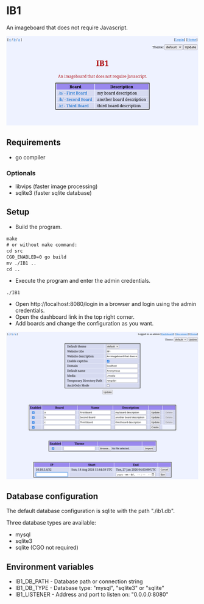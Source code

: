 # IB1

An imageboard that does not require Javascript.

![pic0](./img/img0.png)

## Requirements

* go compiler

### Optionals
* libvips (faster image processing)
* sqlite3 (faster sqlite database)

## Setup

* Build the program.
```
make
# or without make command:
cd src
CGO_ENABLED=0 go build
mv ./IB1 ..
cd ..
```
* Execute the program and enter the admin credentials.
```
./IB1
```
* Open http://localhost:8080/login in a browser and login using the admin credentials.
* Open the dashboard link in the top right corner.
* Add boards and change the configuration as you want.

![pic1](./img/img1.png)

## Database configuration

The default database configuration is sqlite with the path "./ib1.db".

Three database types are available:
* mysql 
* sqlite3
* sqlite (CGO not required)

## Environment variables
* IB1_DB_PATH - Database path or connection string
* IB1_DB_TYPE - Database type: "mysql", "sqlite3" or "sqlite"
* IB1_LISTENER - Address and port to listen on: "0.0.0.0:8080"
